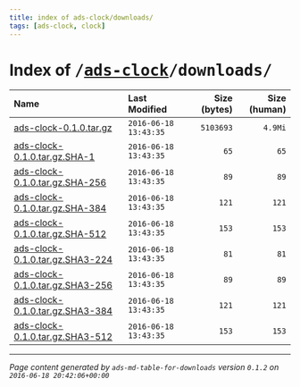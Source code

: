 ```yaml
---
title: index of ads-clock/downloads/
tags: [ads-clock, clock]
---
```

# Index of <tt>/[ads-clock][]/downloads/</tt>

|                                Name |         Last Modified |   Size (bytes) |   Size (human) |
| :---------------------------------- | :-------------------- | -------------: | -------------: |
| [ads-clock-0.1.0.tar.gz][]          | `2016-06-18 13:43:35` |      `5103693` |        `4.9Mi` |
| [ads-clock-0.1.0.tar.gz.SHA-1][]    | `2016-06-18 13:43:35` |           `65` |           `65` |
| [ads-clock-0.1.0.tar.gz.SHA-256][]  | `2016-06-18 13:43:35` |           `89` |           `89` |
| [ads-clock-0.1.0.tar.gz.SHA-384][]  | `2016-06-18 13:43:35` |          `121` |          `121` |
| [ads-clock-0.1.0.tar.gz.SHA-512][]  | `2016-06-18 13:43:35` |          `153` |          `153` |
| [ads-clock-0.1.0.tar.gz.SHA3-224][] | `2016-06-18 13:43:35` |           `81` |           `81` |
| [ads-clock-0.1.0.tar.gz.SHA3-256][] | `2016-06-18 13:43:35` |           `89` |           `89` |
| [ads-clock-0.1.0.tar.gz.SHA3-384][] | `2016-06-18 13:43:35` |          `121` |          `121` |
| [ads-clock-0.1.0.tar.gz.SHA3-512][] | `2016-06-18 13:43:35` |          `153` |          `153` |



[ads-clock]: ../
[ads-clock-0.1.0.tar.gz]:            ads-clock-0.1.0.tar.gz
[ads-clock-0.1.0.tar.gz.SHA-1]:      ads-clock-0.1.0.tar.gz.SHA-1
[ads-clock-0.1.0.tar.gz.SHA-256]:    ads-clock-0.1.0.tar.gz.SHA-256
[ads-clock-0.1.0.tar.gz.SHA-384]:    ads-clock-0.1.0.tar.gz.SHA-384
[ads-clock-0.1.0.tar.gz.SHA-512]:    ads-clock-0.1.0.tar.gz.SHA-512
[ads-clock-0.1.0.tar.gz.SHA3-224]:   ads-clock-0.1.0.tar.gz.SHA3-224
[ads-clock-0.1.0.tar.gz.SHA3-256]:   ads-clock-0.1.0.tar.gz.SHA3-256
[ads-clock-0.1.0.tar.gz.SHA3-384]:   ads-clock-0.1.0.tar.gz.SHA3-384
[ads-clock-0.1.0.tar.gz.SHA3-512]:   ads-clock-0.1.0.tar.gz.SHA3-512

---
_Page content generated by `ads-md-table-for-downloads` version `0.1.2` on `2016-06-18 20:42:06+00:00`_
